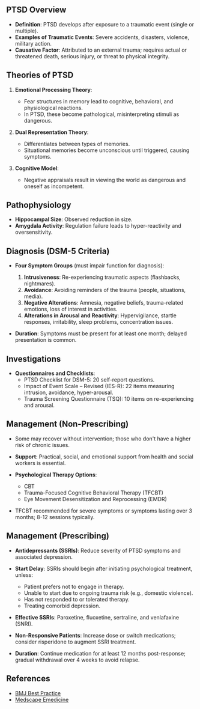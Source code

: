 ## PTSD Overview

- **Definition**: PTSD develops after exposure to a traumatic event (single or multiple).
- **Examples of Traumatic Events**: Severe accidents, disasters, violence, military action.
- **Causative Factor**: Attributed to an external trauma; requires actual or threatened death, serious injury, or threat to physical integrity.

## Theories of PTSD

1. **Emotional Processing Theory**:
   - Fear structures in memory lead to cognitive, behavioral, and physiological reactions.
   - In PTSD, these become pathological, misinterpreting stimuli as dangerous.
  
2. **Dual Representation Theory**:
   - Differentiates between types of memories.
   - Situational memories become unconscious until triggered, causing symptoms.
  
3. **Cognitive Model**:
   - Negative appraisals result in viewing the world as dangerous and oneself as incompetent.

## Pathophysiology

- **Hippocampal Size**: Observed reduction in size.
- **Amygdala Activity**: Regulation failure leads to hyper-reactivity and oversensitivity.

## Diagnosis (DSM-5 Criteria)

- **Four Symptom Groups** (must impair function for diagnosis):
  1. **Intrusiveness**: Re-experiencing traumatic aspects (flashbacks, nightmares).
  2. **Avoidance**: Avoiding reminders of the trauma (people, situations, media).
  3. **Negative Alterations**: Amnesia, negative beliefs, trauma-related emotions, loss of interest in activities.
  4. **Alterations in Arousal and Reactivity**: Hypervigilance, startle responses, irritability, sleep problems, concentration issues.

- **Duration**: Symptoms must be present for at least one month; delayed presentation is common.

## Investigations

- **Questionnaires and Checklists**:
  - PTSD Checklist for DSM-5: 20 self-report questions.
  - Impact of Event Scale – Revised (IES-R): 22 items measuring intrusion, avoidance, hyper-arousal.
  - Trauma Screening Questionnaire (TSQ): 10 items on re-experiencing and arousal.

## Management (Non-Prescribing)

- Some may recover without intervention; those who don't have a higher risk of chronic issues.
- **Support**: Practical, social, and emotional support from health and social workers is essential.
- **Psychological Therapy Options**:
  - CBT
  - Trauma-Focused Cognitive Behavioral Therapy (TFCBT)
  - Eye Movement Desensitization and Reprocessing (EMDR)

- TFCBT recommended for severe symptoms or symptoms lasting over 3 months; 8-12 sessions typically.

## Management (Prescribing)

- **Antidepressants (SSRIs)**: Reduce severity of PTSD symptoms and associated depression.
- **Start Delay**: SSRIs should begin after initiating psychological treatment, unless:
  - Patient prefers not to engage in therapy.
  - Unable to start due to ongoing trauma risk (e.g., domestic violence).
  - Has not responded to or tolerated therapy.
  - Treating comorbid depression.

- **Effective SSRIs**: Paroxetine, fluoxetine, sertraline, and venlafaxine (SNRI).
- **Non-Responsive Patients**: Increase dose or switch medications; consider risperidone to augment SSRI treatment.
- **Duration**: Continue medication for at least 12 months post-response; gradual withdrawal over 4 weeks to avoid relapse. 

## References

- [BMJ Best Practice](https://bestpractice.bmj.com/topics/en-gb/430?q=Post-traumatic%20stress%20disorder&c=suggested)
- [Medscape Emedicine](https://emedicine.medscape.com/article/288154-workup#c1)